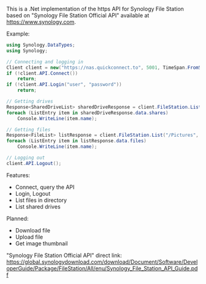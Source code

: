 ﻿
This is a .Net implementation of the https API for Synology File Station based on "Synology File Station Official API" available at https://www.synology.com.

Example: 
```cs
using Synology.DataTypes;
using Synology;

// Connecting and logging in
Client client = new("https://nas.quickconnect.to", 5001, TimeSpan.FromSeconds(10));
if (!client.API.Connect())
    return;
if (!client.API.Login("user", "password"))
    return;

// Getting drives
Response<SharedDriveList> sharedDriveResponse = client.FileStation.ListSharedDrives([]);
foreach (ListEntry item in sharedDriveResponse.data.shares)
    Console.WriteLine(item.name);

// Getting files
Response<FileList> listResponse = client.FileStation.List("/Pictures", []);
foreach (ListEntry item in listResponse.data.files)
    Console.WriteLine(item.name);

// Logging out
client.API.Logout();
```

Features:
- Connect, query the API
- Login, Logout
- List files in directory
- List shared drives

Planned: 
- Download file
- Upload file
- Get image thumbnail

"Synology File Station Official API" direct link:
https://global.synologydownload.com/download/Document/Software/DeveloperGuide/Package/FileStation/All/enu/Synology_File_Station_API_Guide.pdf
